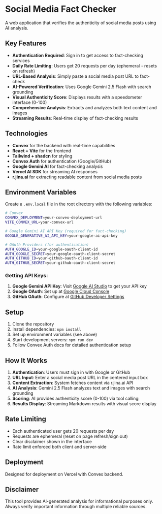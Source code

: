 # Social Media Fact Checker

A web application that verifies the authenticity of social media posts using AI analysis.

## Key Features

* **Authentication Required**: Sign in to get access to fact-checking services
* **Daily Rate Limiting**: Users get 20 requests per day (ephemeral - resets on refresh)
* **URL-Based Analysis**: Simply paste a social media post URL to fact-check
* **AI-Powered Verification**: Uses Google Gemini 2.5 Flash with search grounding
* **Visual Authenticity Score**: Displays results with a speedometer interface (0-100)
* **Comprehensive Analysis**: Extracts and analyzes both text content and images
* **Streaming Results**: Real-time display of fact-checking results

## Technologies

* **Convex** for the backend with real-time capabilities
* **React + Vite** for the frontend
* **Tailwind + shadcn** for styling
* **Convex Auth** for authentication (Google/GitHub)
* **Google Gemini AI** for fact-checking analysis
* **Vercel AI SDK** for streaming AI responses
* **r.jina.ai** for extracting readable content from social media posts

## Environment Variables

Create a `.env.local` file in the root directory with the following variables:

```bash
# Convex
CONVEX_DEPLOYMENT=your-convex-deployment-url
VITE_CONVEX_URL=your-convex-url

# Google Gemini AI API Key (required for fact-checking)
GOOGLE_GENERATIVE_AI_API_KEY=your-google-ai-api-key

# OAuth Providers (for authentication)
AUTH_GOOGLE_ID=your-google-oauth-client-id
AUTH_GOOGLE_SECRET=your-google-oauth-client-secret
AUTH_GITHUB_ID=your-github-oauth-client-id
AUTH_GITHUB_SECRET=your-github-oauth-client-secret
```

### Getting API Keys:

1. **Google Gemini API Key**: Visit [Google AI Studio](https://makersuite.google.com/app/apikey) to get your API key
2. **Google OAuth**: Set up at [Google Cloud Console](https://console.cloud.google.com/)
3. **GitHub OAuth**: Configure at [GitHub Developer Settings](https://github.com/settings/developers)

## Setup

1. Clone the repository
2. Install dependencies: `npm install`
3. Set up environment variables (see above)
4. Start development servers: `npm run dev`
5. Follow Convex Auth docs for detailed authentication setup

## How It Works

1. **Authentication**: Users must sign in with Google or GitHub
2. **URL Input**: Enter a social media post URL in the centered input box
3. **Content Extraction**: System fetches content via r.jina.ai API
4. **AI Analysis**: Gemini 2.5 Flash analyzes text and images with search grounding
5. **Scoring**: AI provides authenticity score (0-100) via tool calling
6. **Results Display**: Streaming Markdown results with visual score display

## Rate Limiting

- Each authenticated user gets 20 requests per day
- Requests are ephemeral (reset on page refresh/sign out)
- Clear disclaimer shown in the interface
- Rate limit enforced both client and server-side

## Deployment

Designed for deployment on Vercel with Convex backend.

## Disclaimer

This tool provides AI-generated analysis for informational purposes only. Always verify important information through multiple reliable sources.
